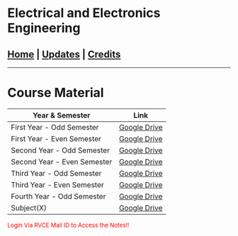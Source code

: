 # Electrical and Electronics Engineering

## [Home](../main/index.md) | [Updates](../main/updates.md) | [Credits](../main/credits.md)

---

# Course Material

| Year & Semester             | Link                                                                                                 |
| --------------------------- | ---------------------------------------------------------------------------------------------------- |
| First Year - Odd Semester   | [Google Drive](https://drive.google.com/drive/folders/1vFT3rGlTgm_ldP6P5JHaO0vW6f8dFIMN?usp=sharing) |
| First Year - Even Semester  | [Google Drive](https://drive.google.com/drive/folders/1pExDQN0JSIE9E320J02LThFzt7cBpc-I?usp=sharing) |
| Second Year - Odd Semester  | [Google Drive](https://drive.google.com/drive/folders/1M9elhVfIF8AW1NpT2UHf6xDVfLwhm5u8?usp=sharing) |
| Second Year - Even Semester | [Google Drive](https://drive.google.com/drive/folders/1yXHXc2sWD4YibzP3QDckbUUtjudnvjBV?usp=sharing) |
| Third Year - Odd Semester   | [Google Drive](https://drive.google.com/drive/folders/1a8p3t3l3c3eh9k_4LztL0Y75s5CNsR77?usp=sharing) |
| Third Year - Even Semester  | [Google Drive](https://drive.google.com/drive/folders/1C-oDhCM5LXqzJUL3WFvfKR0z_CQCSU0X?usp=sharing) |
| Fourth Year - Odd Semester  | [Google Drive](https://drive.google.com/drive/folders/1Sj3o72ObcwHi7Lx5SWpTSAhcvTp_QSmF?usp=sharing) |
| Subject(X)                  | [Google Drive](https://drive.google.com/drive/folders/12z7Pl6YOgFOwfRlgZEaYcTflsflIBrHF?usp=sharing) |



<p style="color:red; font-size:small;">
  Login Via RVCE Mail ID to Access the Notes!!
</p>
